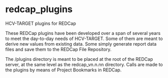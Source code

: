 # redcap_plugins
HCV-TARGET plugins for REDCap

These REDCap plugins have been developed over a span of several years to meet the day-to-day needs of HCV-TARGET. Some of them are meant to derive new values from existing data. Some simply generate report data files and save them to the REDCap File Repository.

The /plugins directory is meant to be placed at the root of the REDCap server, at the same level as the redcap_vn.n.nn directory. Calls are made to the plugins by means of Project Bookmarks in REDCap.
